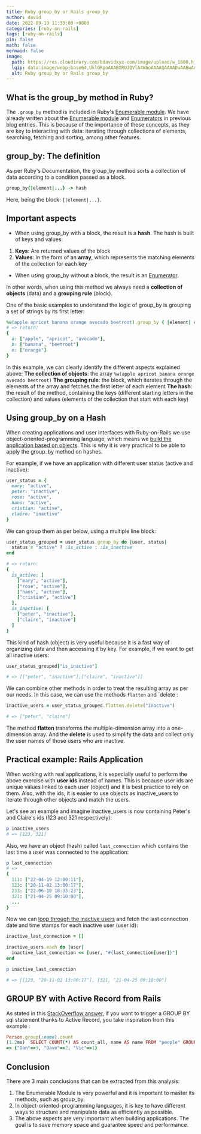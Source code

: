 ```yaml
---
title: Ruby group_by or Rails group_by
author: david
date: 2022-09-19 11:33:00 +0800
categories: [ruby-on-rails]
tags: [ruby-on-rails]
pin: false
math: false
mermaid: false
image:
  path: https://res.cloudinary.com/bdavidxyz-com/image/upload/w_1600,h_836,q_100/l_text:Karla_72_bold:Ruby%20group_by%20or%20Rails%20group_by,co_rgb:ffe4e6,c_fit,w_1400,h_240/fl_layer_apply,g_south_west,x_100,y_180/l_text:Karla_48:A%20Ruby-on-Rails%20tutorial,co_rgb:ffe4e680,c_fit,w_1400/fl_layer_apply,g_south_west,x_100,y_100/newblog/globals/bg_me.jpg
  lqip: data:image/webp;base64,UklGRpoAAABXRUJQVlA4WAoAAAAQAAAADwAABwAAQUxQSDIAAAARL0AmbZurmr57yyIiqE8oiG0bejIYEQTgqiDA9vqnsUSI6H+oAERp2HZ65qP/VIAWAFZQOCBCAAAA8AEAnQEqEAAIAAVAfCWkAALp8sF8rgRgAP7o9FDvMCkMde9PK7euH5M1m6VWoDXf2FkP3BqV0ZYbO6NA/VFIAAAA
  alt: Ruby group_by or Rails group_by
---
```


## What is the group_by method in Ruby?

The `.group_by` method is included in Ruby's <a href="https://ruby-doc.org/core-3.1.2/Enumerable.html" target="_blank">Enumerable module</a>. 
We have already written about the [Enumerable module](https://bootrails.com/blog/ruby-enumerable-module/) and [Enumerators](https://bootrails.com/blog/ruby-enumerator-what-why-how/) in previous blog entries. 
This is because of the importance of these concepts, as they are key to interacting with data: iterating through collections of elements, searching, fetching and sorting, among other features.

## group_by: The definition

As per Ruby's Documentation, the group_by method sorts a collection of data according to a condition passed as a block.

```ruby
group_by{|element|...} -> hash
```

Here, being the block: `{|element|...}`.

## Important aspects

- When using group_by with a block, the result is a **hash**. The hash is built of keys and values:
1. **Keys**: Are returned values of the block
2. **Values**: In the form of an **array**, which represents the matching elements of the collection for each key
- When using group_by without a block, the result is an [Enumerator](https://bootrails.com/blog/ruby-enumerator-what-why-how/#:~:text=Copy-,Enumerator,-%3A%20A%20class%20that).

In other words, when using this method we always need a **collection of objects** (data) and a **grouping rule** (block).

One of the basic examples to understand the logic of group_by is grouping a set of strings by its first letter:

```ruby
%w(apple apricot banana orange avocado beetroot).group_by { |element| element[0]}
# => return:
{
  a: ["apple", "apricot", "avocado"],
  b: ["banana", "beetroot"]
  o: ["orange"]
}
```

In this example, we can clearly identify the different aspects explained above:
**The collection of objects**: the array `%w(apple apricot banana orange avocado beetroot)`
**The grouping rule**: the block, which iterates through the elements of the array and fetches the first letter of each element
**The hash**: the result of the method, containing the keys (different starting letters in the collection) and values (elements of the collection that start with each key)

## Using group_by on a Hash

When creating applications and user interfaces with Ruby-on-Rails we use object-oriented-programming language, which means we <a href="https://www.rubyguides.com/ruby-tutorial/object-oriented-programming/#:~:text=What%20Is%20Object%2DOriented%20Programming%3F" target="_blank" >build the application based on objects</a>. This is why it is very practical to be able to apply the group_by method on hashes.

For example, if we have an application with different user status (active and inactive):

```ruby
user_status = {
  mary: "active",
  peter: "inactive",
  rose: "active",
  hans: "active",
  cristian: "active",
  claire: "inactive"
}
```

We can group them as per below, using a multiple line block:

```ruby
user_status_grouped = user_status.group_by do |user, status|
  status = "active" ? :is_active : :is_inactive
end

# => return:
{
  is_active: [
    ["mary", "active"],
    ["rose", "active"],
    ["hans", "active"],
    ["cristian", "active"]
  ],
  is_inactive: [
    ["peter", "inactive"],
    ["claire", "inactive"]
  ]
}
```

This kind of hash (object) is very useful because it is a fast way of organizing data and then accessing it by key. For example, if we want to get all inactive users:

```ruby
user_status_grouped["is_inactive"]

# => [["peter", "inactive"],["claire", "inactive"]]
```

We can combine other methods in order to treat the resulting array as per our needs. In this case, we can use the methods `flatten` and `delete :

```ruby
inactive_users = user_status_grouped.flatten.delete("inactive")

# => ["peter", "claire"]
```

The method **flatten** transforms the multiple-dimension array into a one-dimension array. And the **delete** is used to simplify the data and collect only the user names of those users who are inactive.

## Practical example: Rails Application

When working with real applications, it is especially useful to perform the above exercise with **user ids** instead of names. This is because user ids are unique values linked to each user (object) and it is best practice to rely on them. Also, with the ids, it is easier to use objects as inactive_users to iterate through other objects and match the users.

Let's see an example and imagine inactive_users is now containing Peter's and Claire's ids (123 and 321 respectively):

```ruby
p inactive_users
# => [123, 321]
```

Also, we have an object (hash) called `last_connection`  which contains the last time a user was connected to the application:

```ruby
p last_connection
# =>  
{
  111: ["22-04-19 12:00:11"],
  123: ["20-11-02 13:00:17"],
  233: ["22-06-18 18:33:23"],
  321: ["21-04-25 09:10:00"],
  ...
}
```

Now we can [loop through the inactive users](https://bootrails.com/blog/ruby-loops-overview/) and fetch the last connection date and time stamps for each inactive user (user id):

```ruby
inactive_last_connection = []

inactive_users.each do |user|
  inactive_last_connection << [user, "#{last_connection[user]}"]
end

p inactive_last_connection

# => [[123, "20-11-02 13:00:17"], [321, "21-04-25 09:10:00"]
```

## GROUP BY with Active Record from Rails

As stated in this <a href="https://stackoverflow.com/a/31881463/2595513" target="_blank">StackOverflow answer</a>, if you want to trigger a GROUP BY sql statement thanks to Active Record, you take inspiration from this example :

```ruby
Person.group(:name).count
(1.2ms)  SELECT COUNT(*) AS count_all, name AS name FROM "people" GROUP BY "people"."name"
=> {"Dan"=>3, "Dave"=>2, "Vic"=>1} 
```


## Conclusion

There are 3 main conclusions that can be extracted from this analysis:

1. The Enumerable Module is very powerful and it is important to master its methods, such as group_by.
2. In object-oriented-programming languages, it is key to have different ways to structure and manipulate data as efficiently as possible.
3. The above aspects are very important when building applications. The goal is to save memory space and guarantee speed and performance.